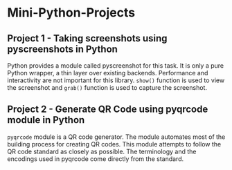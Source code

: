# Mini-Python-Projects
Project 1 - **Taking screenshots using pyscreenshots in Python**
---
Python provides a module called pyscreenshot for this task. It is only a pure Python wrapper, a thin layer over existing backends. Performance and interactivity are not important for this library. `show()` function is used to view the screenshot and `grab()` function is used to capture the screenshot.

Project 2 - **Generate QR Code using pyqrcode module in Python**
---
`pyqrcode` module is a QR code generator. The module automates most of the building process for creating QR codes. This module attempts to follow the QR code standard as closely as possible. The terminology and the encodings used in pyqrcode come directly from the standard.
